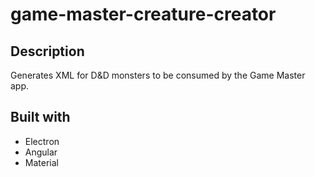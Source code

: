 # game-master-creature-creator

## Description

Generates XML for D&D monsters to be consumed by the Game Master app. 

## Built with

- Electron
- Angular
- Material

